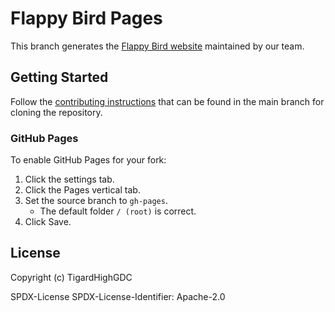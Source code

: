 # Flappy Bird Pages

This branch generates the [Flappy Bird website]() maintained by our team.

## Getting Started

Follow the [contributing instructions]() that can be found in the main branch for cloning the repository.

### GitHub Pages

To enable GitHub Pages for your fork:

1. Click the settings tab.
2. Click the Pages vertical tab.
3. Set the source branch to `gh-pages`.
   - The default folder `/ (root)` is correct.
4. Click Save.

## License

Copyright (c) TigardHighGDC

SPDX-License SPDX-License-Identifier: Apache-2.0
